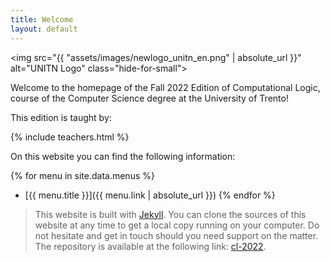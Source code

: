 ```yaml
---
title: Welcome
layout: default
---
```

<img src="{{ "assets/images/newlogo_unitn_en.png" | absolute_url }}"
     alt="UNITN Logo"
     class="hide-for-small">

Welcome to the homepage of the Fall 2022 Edition of Computational Logic,
course of the Computer Science degree at the University of Trento!

This edition is taught by:

{% include teachers.html %}

On this website you can find the following information:

{% for menu in site.data.menus %}
-   [{{ menu.title }}]({{ menu.link | absolute_url }})
{% endfor %}

> This website is built with [Jekyll](https://jekyllrb.com). You can
> clone the sources of this website at any time to get a local copy
> running on your computer.  Do not hesitate and get in touch should
> you need support on the matter. The repository is available at the
> following link: [cl-2022](https://github.com/avillafiorita/cl-2022).

